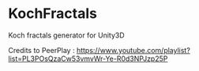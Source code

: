 # KochFractals
Koch fractals generator for Unity3D

Credits to PeerPlay :
https://www.youtube.com/playlist?list=PL3POsQzaCw53vmvWr-Ye-R0d3NPJzp25P
